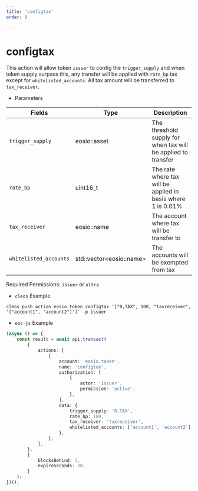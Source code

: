 ```yaml
---
title: 'configtax'
order: 8

---
```


# configtax

This action will allow token `issuer` to config the `trigger_supply` and when token supply surpass this, any transfer will be applied with `rate_bp` tax except for `whitelisted_accounts`. All tax amount will be transferred to `tax_receiver`.

-   Parameters

| Fields                 | Type                      | Description                                                   |
| ---------------------- | ------------------------- | ------------------------------------------------------------- |
| `trigger_supply`       | eosio::asset              | The threshold supply for when tax will be applied to transfer |
| `rate_bp`              | uint16_t                  | The rate where tax will be applied in basis where 1 is 0.01%  |
| `tax_receiver`         | eosio::name               | The account where tax will be transfer to                     |
| `whitelisted_accounts` | std::vector\<eosio::name> | The accounts will be exempted from tax                        |

Required Permissions: `issuer` or `ultra`

-   `cleos` Example

```shell script
cleos push action eosio.token configtax '["8,TAX", 100, "taxreceiver", '["account1", "account2"]']' -p issuer
```

-   `eos-js` Example

```typescript
(async () => {
    const result = await api.transact(
        {
            actions: [
                {
                    account: 'eosio.token',
                    name: 'configtax',
                    authorization: [
                        {
                            actor: 'issuer',
                            permission: 'active',
                        },
                    ],
                    data: {
                        trigger_supply: '8,TAX',
                        rate_bp: 100,
                        tax_receiver: 'taxreceiver',
                        whitelisted_accounts: ['account1', 'account2'],
                    },
                },
            ],
        },
        {
            blocksBehind: 3,
            expireSeconds: 30,
        }
    );
})();
```
